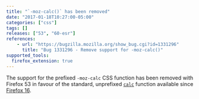 ```yaml
---
title: "`-moz-calc()` has been removed"
date: "2017-01-18T10:27:00-05:00"
categories: ["css"]
tags: []
releases: ["53", "60-esr"]
references:
    - url: "https://bugzilla.mozilla.org/show_bug.cgi?id=1331296"
      title: "Bug 1331296 - Remove support for -moz-calc()"
supported_tools:
  firefox_extension: true
---
```

The support for the prefixed `-moz-calc` CSS function has been removed with Firefox 53 in favour of the standard, unprefixed [`calc`](https://developer.mozilla.org/docs/Web/CSS/calc) function available since [Firefox 16](https://www.fxsitecompat.dev/en-CA/docs/2012/various-css-properties-have-been-unprefixed/).
